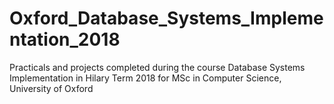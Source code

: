 # Oxford_Database_Systems_Implementation_2018
Practicals and projects completed during the course Database Systems Implementation in Hilary Term 2018 for MSc in Computer Science, University of Oxford
